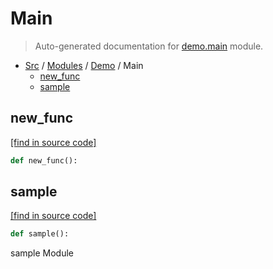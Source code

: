 # Main

> Auto-generated documentation for [demo.main](../../../demo/main.py) module.

- [Src](../README.md#src-index) / [Modules](../MODULES.md#src-modules) / [Demo](index.md#demo) / Main
    - [new_func](#new_func)
    - [sample](#sample)

## new_func

[[find in source code]](../../../demo/main.py#L6)

```python
def new_func():
```

## sample

[[find in source code]](../../../demo/main.py#L2)

```python
def sample():
```

sample Module
